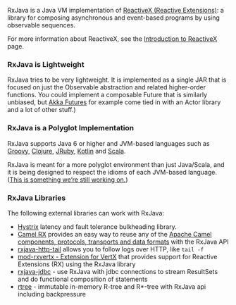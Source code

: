 RxJava is a Java VM implementation of [ReactiveX (Reactive Extensions)](https://reactivex.io): a library for composing asynchronous and event-based programs by using observable sequences.

For more information about ReactiveX, see the [Introduction to ReactiveX](http://reactivex.io/intro.html) page.

### RxJava is Lightweight

RxJava tries to be very lightweight. It is implemented as a single JAR that is focused on just the Observable abstraction and related higher-order functions. You could implement a composable Future that is similarly unbiased, but <a href="http://doc.akka.io/docs/akka/2.2.0/java.html">Akka Futures</a> for example come tied in with an Actor library and a lot of other stuff.)

### RxJava is a Polyglot Implementation

RxJava supports Java 6 or higher and JVM-based languages such as [Groovy](https://github.com/ReactiveX/RxGroovy), [Clojure](https://github.com/ReactiveX/RxClojure), [JRuby](https://github.com/ReactiveX/RxJRuby), [Kotlin](https://github.com/ReactiveX/RxKotlin) and [Scala](https://github.com/ReactiveX/RxScala).

RxJava is meant for a more polyglot environment than just Java/Scala, and it is being designed to respect the idioms of each JVM-based language. (<a href="https://github.com/Netflix/RxJava/pull/304">This is something we’re still working on.</a>)

### RxJava Libraries

The following external libraries can work with RxJava:

* [Hystrix](https://github.com/Netflix/Hystrix/wiki/How-To-Use#wiki-Reactive-Execution) latency and fault tolerance bulkheading library.
* [Camel RX](http://camel.apache.org/rx.html) provides an easy way to reuse any of the [Apache Camel components, protocols, transports and data formats](http://camel.apache.org/components.html) with the RxJava API
* [rxjava-http-tail](https://github.com/myfreeweb/rxjava-http-tail) allows you to follow logs over HTTP, like `tail -f`
* [mod-rxvertx - Extension for VertX](https://github.com/vert-x/mod-rxvertx) that provides support for Reactive Extensions (RX) using the RxJava library
* [rxjava-jdbc](https://github.com/davidmoten/rxjava-jdbc) - use RxJava with jdbc connections to stream ResultSets and do functional composition of statements
* [rtree](https://github.com/davidmoten/rtree) - immutable in-memory R-tree and R*-tree with RxJava api including backpressure